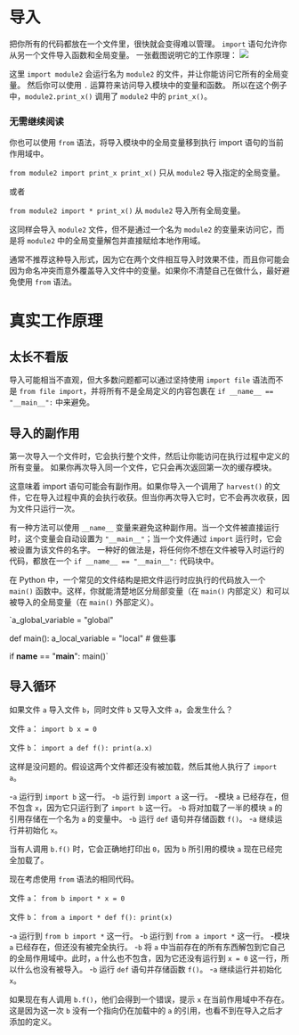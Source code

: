 # 导入
把你所有的代码都放在一个文件里，很快就会变得难以管理。
`import` 语句允许你从另一个文件导入函数和全局变量。
一张截图说明它的工作原理：
![](ImportsInOnePicture400)

这里 `import module2` 会运行名为 `module2` 的文件，并让你能访问它所有的全局变量。
然后你可以使用 `.` 运算符来访问导入模块中的变量和函数。
所以在这个例子中，`module2.print_x()` 调用了 `module2` 中的 `print_x()`。

### 无需继续阅读

你也可以使用 `from` 语法，将导入模块中的全局变量移到执行 import 语句的当前作用域中。

`from module2 import print_x
print_x()`
只从 `module2` 导入指定的全局变量。

或者

`from module2 import *
print_x()`
从 `module2` 导入所有全局变量。

这同样会导入 `module2` 文件，但不是通过一个名为 `module2` 的变量来访问它，而是将 `module2` 中的全局变量解包并直接赋给本地作用域。

通常不推荐这种导入形式，因为它在两个文件相互导入时效果不佳，而且你可能会因为命名冲突而意外覆盖导入文件中的变量。如果你不清楚自己在做什么，最好避免使用 `from` 语法。

# 真实工作原理

## 太长不看版
导入可能相当不直观，但大多数问题都可以通过坚持使用 `import file` 语法而不是 `from file import`，并将所有不是全局定义的内容包裹在
`if __name__ == "__main__":`
中来避免。

## 导入的副作用
第一次导入一个文件时，它会执行整个文件，然后让你能访问在执行过程中定义的所有变量。
如果你再次导入同一个文件，它只会再次返回第一次的缓存模块。

这意味着 import 语句可能会有副作用。如果你导入一个调用了 `harvest()` 的文件，它在导入过程中真的会执行收获。但当你再次导入它时，它不会再次收获，因为文件只运行一次。

有一种方法可以使用 `__name__` 变量来避免这种副作用。当一个文件被直接运行时，这个变量会自动设置为 `"__main__"`；当一个文件通过 `import` 运行时，它会被设置为该文件的名字。
一种好的做法是，将任何你不想在文件被导入时运行的代码，都放在一个 `if __name__ == "__main__":` 代码块中。

在 Python 中，一个常见的文件结构是把文件运行时应执行的代码放入一个 `main()` 函数中。这样，你就能清楚地区分局部变量（在 `main()` 内部定义）和可以被导入的全局变量（在 `main()` 外部定义）。

`a_global_variable = "global"

def main():
    a_local_variable = "local"
    # 做些事

if __name__ == "__main__":
    main()`

## 导入循环
如果文件 `a` 导入文件 `b`，同时文件 `b` 又导入文件 `a`，会发生什么？

文件 `a`：
`import b
x = 0`

文件 `b`：
`import a
def f():
    print(a.x)`

这样是没问题的。假设这两个文件都还没有被加载，然后其他人执行了 `import a`。

-`a` 运行到 `import b` 这一行。
-`b` 运行到 `import a` 这一行。
-模块 `a` 已经存在，但不包含 `x`，因为它只运行到了 `import b` 这一行。
-`b` 将对加载了一半的模块 `a` 的引用存储在一个名为 `a` 的变量中。
-`b` 运行 `def` 语句并存储函数 `f()`。
-`a` 继续运行并初始化 `x`。

当有人调用 `b.f()` 时，它会正确地打印出 `0`，因为 `b` 所引用的模块 `a` 现在已经完全加载了。

现在考虑使用 `from` 语法的相同代码。

文件 `a`：
`from b import *
x = 0`

文件 `b`：
`from a import *
def f():
    print(x)`

-`a` 运行到 `from b import *` 这一行。
-`b` 运行到 `from a import *` 这一行。
-模块 `a` 已经存在，但还没有被完全执行。
-`b` 将 `a` 中当前存在的所有东西解包到它自己的全局作用域中。此时，`a` 什么也不包含，因为它还没有运行到 `x = 0` 这一行，所以什么也没有被导入。
-`b` 运行 `def` 语句并存储函数 `f()`。
-`a` 继续运行并初始化 `x`。

如果现在有人调用 `b.f()`，他们会得到一个错误，提示 `x` 在当前作用域中不存在。这是因为这一次 `b` 没有一个指向仍在加载中的 `a` 的引用，也看不到在导入之后才添加的定义。